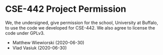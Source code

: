 # CSE-442 Project Permission

We, the undersigned, give permission for the school, University at Buffalo, to use the code we developed for CSE-442. We also agree to license the code under GPLv3.

+ Matthew Wiewiorski (2020-06-30)
+ Vlad Vasiuk (2020-06-30)
